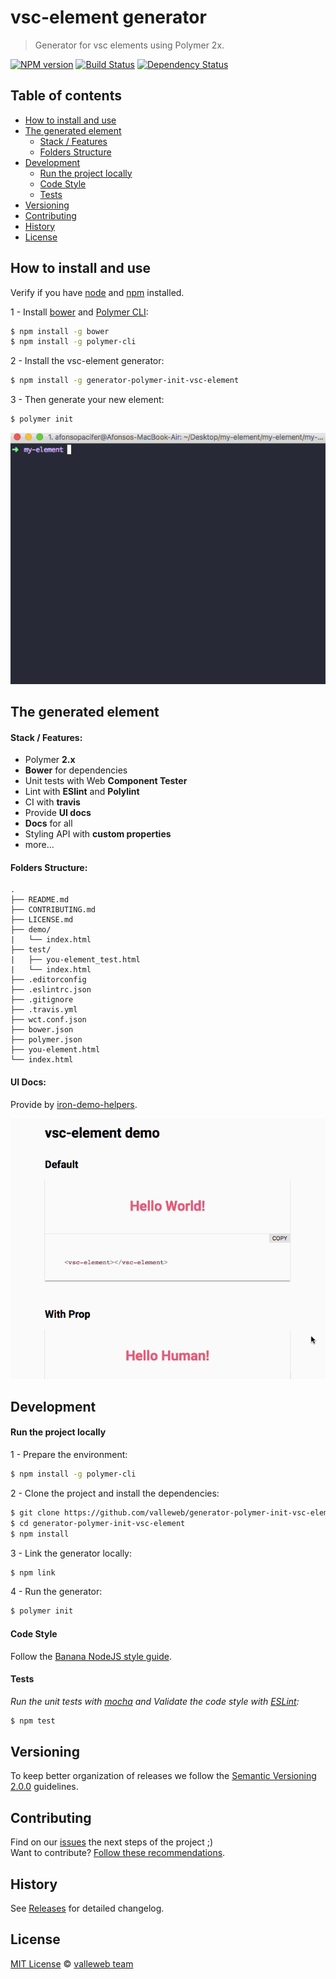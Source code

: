 # vsc-element generator

> Generator for vsc elements using Polymer 2x.

[![NPM version][npm-image]][npm-url]
[![Build Status][travis-image]][travis-url]
[![Dependency Status][daviddm-image]][daviddm-url]

## Table of contents

- [How to install and use](#how-to-install-and-use)
- [The generated element](#the-generated-element)
  - [Stack / Features](#stack-/-features)
  - [Folders Structure](#folders-structure)
- [Development](#development)
  - [Run the project locally](#run-the-project-locally)
  - [Code Style](#code-style)
  - [Tests](#tests)
- [Versioning](#versioning)
- [Contributing](#contributing)
- [History](#history)
- [License](#license)

## How to install and use

Verify if you have [node](http://nodejs.org/) and [npm](https://www.npmjs.org/) installed.

1 - Install [bower](https://bower.io/) and [Polymer CLI](https://www.polymer-project.org/2.0/docs/tools/polymer-cli):

```sh
$ npm install -g bower
$ npm install -g polymer-cli
```

2 - Install the vsc-element generator:

```sh
$ npm install -g generator-polymer-init-vsc-element
```

3 - Then generate your new element:

```sh
$ polymer init
```

![polymer init demo](img/init-demo.gif)

## The generated element

#### Stack / Features:

- Polymer **2.x**
- **Bower** for dependencies
- Unit tests with Web **Component Tester**
- Lint with **ESlint** and **Polylint**
- CI with **travis**
- Provide **UI docs**
- **Docs** for all
- Styling API with **custom properties**
- more...

#### Folders Structure:

	.
	├── README.md
	├── CONTRIBUTING.md
	├── LICENSE.md
	├── demo/
	|   └── index.html
	├── test/
	|   ├── you-element_test.html
	|   └── index.html
	├── .editorconfig
	├── .eslintrc.json
	├── .gitignore
	├── .travis.yml
	├── wct.conf.json
	├── bower.json
	├── polymer.json
	├── you-element.html
	└── index.html

#### UI Docs:

Provide by [iron-demo-helpers](https://github.com/PolymerElements/iron-demo-helpers).

![UI docs demo](img/ui-docs-demo.gif)

## Development

#### Run the project locally

1 - Prepare the environment:

```sh
$ npm install -g polymer-cli
```

2 - Clone the project and install the dependencies:

```sh
$ git clone https://github.com/valleweb/generator-polymer-init-vsc-element.git
$ cd generator-polymer-init-vsc-element
$ npm install
```

3 - Link the generator locally:

```sh
$ npm link
```

4 - Run the generator:

```sh
$ polymer init
```

#### Code Style

Follow the [Banana NodeJS style guide](https://github.com/bananacss/banana-style-guide).

#### Tests

*Run the unit tests with [mocha](https://mochajs.org/) and Validate the code style with [ESLint](http://eslint.org/):*

```sh
$ npm test
```

## Versioning

To keep better organization of releases we follow the [Semantic Versioning 2.0.0](http://semver.org/) guidelines.

## Contributing

Find on our [issues](https://github.com/valleweb/generator-polymer-init-vsc-element/issues/) the next steps of the project ;)
<br>
Want to contribute? [Follow these recommendations](https://github.com/valleweb/generator-polymer-init-vsc-element/blob/master/CONTRIBUTING.md).

## History

See [Releases](https://github.com/valleweb/generator-polymer-init-vsc-element/releases) for detailed changelog.

## License

[MIT License](https://github.com/valleweb/generator-polymer-init-vsc-element/blob/master/LICENSE.md) © [valleweb team](https://github.com/valleweb)

[npm-image]: https://badge.fury.io/js/generator-polymer-init-vsc-element.svg
[npm-url]: https://npmjs.org/package/generator-polymer-init-vsc-element
[travis-image]: https://travis-ci.org/valleweb/generator-polymer-init-vsc-element.svg?branch=master
[travis-url]: https://travis-ci.org/valleweb/generator-polymer-init-vsc-element
[daviddm-image]: https://david-dm.org/valleweb/generator-polymer-init-vsc-element.svg?theme=shields.io
[daviddm-url]: https://david-dm.org/valleweb/generator-polymer-init-vsc-element
